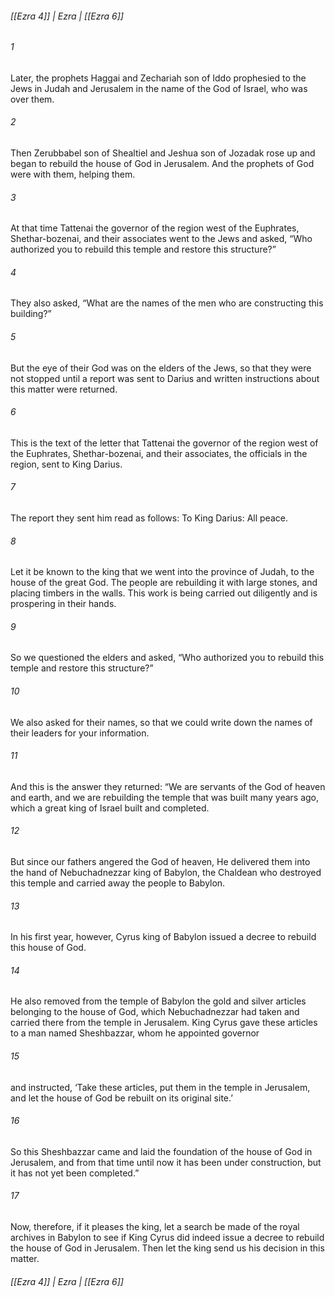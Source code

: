 ###### [[Ezra 4]] | Ezra | [[Ezra 6]]

###### 1
Later, the prophets Haggai and Zechariah son of Iddo prophesied to the Jews in Judah and Jerusalem in the name of the God of Israel, who was over them.
###### 2
Then Zerubbabel son of Shealtiel and Jeshua son of Jozadak rose up and began to rebuild the house of God in Jerusalem. And the prophets of God were with them, helping them.
###### 3
At that time Tattenai the governor of the region west of the Euphrates, Shethar-bozenai, and their associates went to the Jews and asked, “Who authorized you to rebuild this temple and restore this structure?”
###### 4
They also asked, “What are the names of the men who are constructing this building?”
###### 5
But the eye of their God was on the elders of the Jews, so that they were not stopped until a report was sent to Darius and written instructions about this matter were returned.
###### 6
This is the text of the letter that Tattenai the governor of the region west of the Euphrates, Shethar-bozenai, and their associates, the officials in the region, sent to King Darius.
###### 7
The report they sent him read as follows: To King Darius: All peace.
###### 8
Let it be known to the king that we went into the province of Judah, to the house of the great God. The people are rebuilding it with large stones, and placing timbers in the walls. This work is being carried out diligently and is prospering in their hands.
###### 9
So we questioned the elders and asked, “Who authorized you to rebuild this temple and restore this structure?”
###### 10
We also asked for their names, so that we could write down the names of their leaders for your information.
###### 11
And this is the answer they returned: “We are servants of the God of heaven and earth, and we are rebuilding the temple that was built many years ago, which a great king of Israel built and completed.
###### 12
But since our fathers angered the God of heaven, He delivered them into the hand of Nebuchadnezzar king of Babylon, the Chaldean who destroyed this temple and carried away the people to Babylon.
###### 13
In his first year, however, Cyrus king of Babylon issued a decree to rebuild this house of God.
###### 14
He also removed from the temple of Babylon the gold and silver articles belonging to the house of God, which Nebuchadnezzar had taken and carried there from the temple in Jerusalem. King Cyrus gave these articles to a man named Sheshbazzar, whom he appointed governor
###### 15
and instructed, ‘Take these articles, put them in the temple in Jerusalem, and let the house of God be rebuilt on its original site.’
###### 16
So this Sheshbazzar came and laid the foundation of the house of God in Jerusalem, and from that time until now it has been under construction, but it has not yet been completed.”
###### 17
Now, therefore, if it pleases the king, let a search be made of the royal archives in Babylon to see if King Cyrus did indeed issue a decree to rebuild the house of God in Jerusalem. Then let the king send us his decision in this matter.

###### [[Ezra 4]] | Ezra | [[Ezra 6]]
